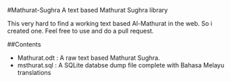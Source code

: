 #Mathurat-Sughra
A text based Mathurat Sughra library

This very hard to find a working text based Al-Mathurat in the web. So i created one. Feel free to use and do a pull request. 

##Contents
- Mathurat.odt : A raw text based Mathurat Sughra. 
- msthurat.sql : A SQLite databse dump file complete with Bahasa Melayu translations
